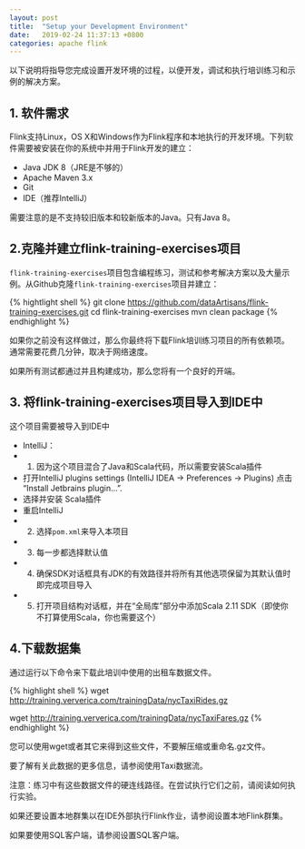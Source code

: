 ```yaml
---
layout: post
title:  "Setup your Development Environment"
date:   2019-02-24 11:37:13 +0800
categories: apache flink
---
```


以下说明将指导您完成设置开发环境的过程，以便开发，调试和执行培训练习和示例的解决方案。

## 1. 软件需求

Flink支持Linux，OS X和Windows作为Flink程序和本地执行的开发环境。下列软件需要被安装在你的系统中并用于Flink开发的建立：

- Java JDK 8（JRE是不够的）
- Apache Maven 3.x
- Git
- IDE（推荐IntelliJ）

需要注意的是不支持较旧版本和较新版本的Java。只有Java 8。

## 2.克隆并建立flink-training-exercises项目

`flink-training-exercises`项目包含编程练习，测试和参考解决方案以及大量示例。从Github克隆`flink-training-exercises`项目并建立：

{% hightlight shell %}
git clone https://github.com/dataArtisans/flink-training-exercises.git
cd flink-training-exercises
mvn clean package
{% endhighlight %}

如果你之前没有这样做过，那么你最终将下载Flink培训练习项目的所有依赖项。通常需要花费几分钟，取决于网络速度。

如果所有测试都通过并且构建成功，那么您将有一个良好的开端。

## 3. 将flink-training-exercises项目导入到IDE中

这个项目需要被导入到IDE中

- IntelliJ：
 - 1. 因为这个项目混合了Java和Scala代码，所以需要安装Scala插件
  - 打开IntelliJ plugins settings (IntelliJ IDEA -> Preferences -> Plugins) 点击 “Install Jetbrains plugin…”.
  - 选择并安装 Scala插件
  - 重启IntelliJ
 - 2. 选择`pom.xml`来导入本项目
 - 3. 每一步都选择默认值
 - 4. 确保SDK对话框具有JDK的有效路径并将所有其他选项保留为其默认值时即完成项目导入
 - 5. 打开项目结构对话框，并在“全局库”部分中添加Scala 2.11 SDK（即使你不打算使用Scala，你也需要这个）

## 4.下载数据集

通过运行以下命令来下载此培训中使用的出租车数据文件。

{% highlight shell %}
wget http://training.ververica.com/trainingData/nycTaxiRides.gz

wget http://training.ververica.com/trainingData/nycTaxiFares.gz
{% endhighlight %}

您可以使用wget或者其它来得到这些文件，不要解压缩或重命名.gz文件。

要了解有关此数据的更多信息，请参阅使用Taxi数据流。

注意：练习中有这些数据文件的硬连线路径。在尝试执行它们之前，请阅读如何执行实验。

如果还要设置本地群集以在IDE外部执行Flink作业，请参阅设置本地Flink群集。

如果要使用SQL客户端，请参阅设置SQL客户端。